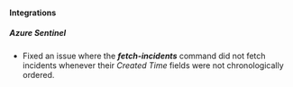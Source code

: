 
#### Integrations
##### Azure Sentinel
- Fixed an issue where the ***fetch-incidents*** command did not fetch incidents whenever their *Created Time* fields were not chronologically ordered.